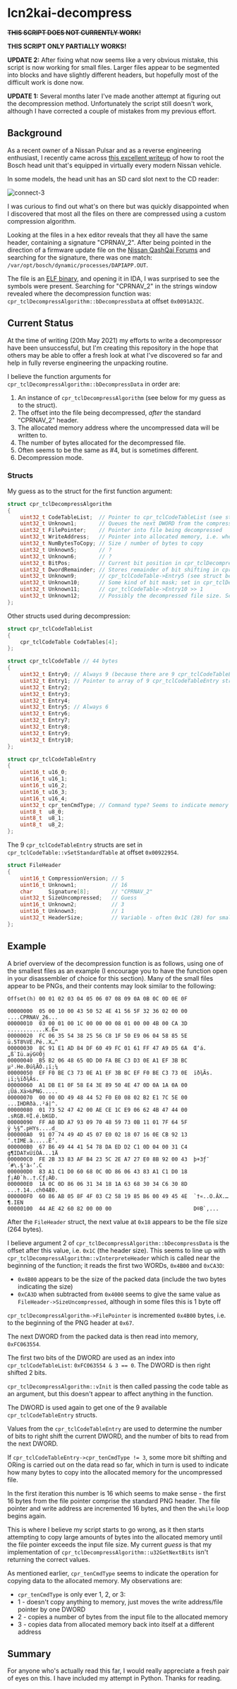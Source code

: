 # lcn2kai-decompress

~~**THIS SCRIPT DOES NOT CURRENTLY WORK!**~~

**THIS SCRIPT ONLY PARTIALLY WORKS!**

**UPDATE 2:** After fixing what now seems like a very obvious mistake, this script is now working for small files. Larger files appear to be segmented into blocks and have slightly different headers, but hopefully most of the difficult work is done now.

**UPDATE 1:** Several months later I've made another attempt at figuring out the decompression method. Unfortunately the script still doesn't work, although I have corrected a couple of mistakes from my previous effort.

## Background

As a recent owner of a Nissan Pulsar and as a reverse engineering enthusiast, I recently came across [this excellent writeup](https://github.com/ea/bosch_headunit_root/) of how to root the Bosch head unit that's equipped in virtually every modern Nissan vehicle.

In some models, the head unit has an SD card slot next to the CD reader:

![connect-3](https://user-images.githubusercontent.com/33162278/118888942-4723ed80-b8f4-11eb-9d92-c9cc1ca157e1.png)

I was curious to find out what's on there but was quickly disappointed when I discovered that most all the files on there are compressed using a custom compression algorithm.

Looking at the files in a hex editor reveals that they all have the same header, containing a signature "CPRNAV_2". After being pointed in the direction of a firmware update file on the [Nissan QashQai Forums](https://www.qashqaiforums.co.uk/) and searching for the signature, there was one match: `/var/opt/bosch/dynamic/processes/DAPIAPP.OUT`.

The file is an [ELF binary](https://en.wikipedia.org/wiki/Executable_and_Linkable_Format), and opening it in IDA, I was surprised to see the symbols were present. Searching for "CPRNAV_2" in the strings window revealed where the decompression function was: `cpr_tclDecompressAlgorithm::bDecompressData` at offset `0x0091A32C`.


## Current Status

At the time of writing (20th May 2021) my efforts to write a decompressor have been unsuccessful, but I'm creating this repository in the hope that others may be able to offer a fresh look at what I've discovered so far and help in fully reverse engineering the unpacking routine.

I believe the function arguments for `cpr_tclDecompressAlgorithm::bDecompressData` in order are:

1. An instance of `cpr_tclDecompressAlgorithm` (see below for my guess as to the struct).
2. The offset into the file being decompressed, *after* the standard "CPRNAV_2" header.
3. The allocated memory address where the uncompressed data will be written to.
4. The number of bytes allocated for the decompressed file.
5. Often seems to be the same as #4, but is sometimes different.
6. Decompression mode.

### Structs

My guess as to the struct for the first function argument:

```cpp
struct cpr_tclDecompressAlgorithm
{
	uint32_t CodeTableList;  // Pointer to cpr_tclCodeTableList (see struct below)
	uint32_t Unknown1;       // Queues the next DWORD from the compressed input file into memory
	uint32_t FilePointer;    // Pointer into file being decompressed
	uint32_t WriteAddress;   // Pointer into allocated memory, i.e. where decompressed data is being written
	uint32_t NumBytesToCopy; // Size / number of bytes to copy
	uint32_t Unknown5;       // ?
	uint32_t Unknown6;       // ?
	uint32_t BitPos;         // Current bit position in cpr_tclDecompressAlgorithm::u32GetNextBits
	uint32_t DwordRemainder; // Stores remainder of bit shifting in cpr_tclDecompressAlgorithm::u32GetNextBits
	uint32_t Unknown9;       // cpr_tclCodeTable->Entry5 (see struct below)
	uint32_t Unknown10;      // Some kind of bit mask; set in cpr_tclDecompressAlgorithm::vInit to: (1 << cpr_tclDecompressAlgorithm->Unknown9) - 1
	uint32_t Unknown11;      // cpr_tclCodeTable->Entry10 >> 1
	uint32_t Unknown12;      // Possibly the decompressed file size. Set in cpr_tclDecompressAlgorithm::vInterpreteHeader
};
```

Other structs used during decompression:

```cpp
struct cpr_tclCodeTableList
{
	cpr_tclCodeTable CodeTables[4];
};
```

```cpp
struct cpr_tclCodeTable // 44 bytes
{
	uint32_t Entry0; // Always 9 (because there are 9 cpr_tclCodeTableEntry structs in Entry1?)
	uint32_t Entry1; // Pointer to array of 9 cpr_tclCodeTableEntry structs
	uint32_t Entry2;
	uint32_t Entry3;
	uint32_t Entry4;
	uint32_t Entry5; // Always 6
	uint32_t Entry6;
	uint32_t Entry7;
	uint32_t Entry8;
	uint32_t Entry9;
	uint32_t Entry10;
};
```

```cpp
struct cpr_tclCodeTableEntry
{
	uint16_t u16_0;
	uint16_t u16_1;
	uint16_t u16_2;
	uint16_t u16_3;
	uint16_t u16_4;
	uint32_t cpr_tenCmdType; // Command type? Seems to indicate memory copying operation in cpr_tclDecompressAlgorithm::bDecompressData
	uint8_t  u8_0;
	uint8_t  u8_1;
	uint8_t  u8_2;
};
```

The 9 `cpr_tclCodeTableEntry` structs are set in `cpr_tclCodeTable::vSetStandardTable` at offset `0x00922954`.

```cpp
struct FileHeader
{
	uint16_t CompressionVersion; // 5
	uint16_t Unknown1;           // 16
	char     Signature[8];       // "CPRNAV_2"
	uint32_t SizeUncompressed;   // Guess
	uint16_t Unknown2;           // 3
	uint16_t Unknown3;           // 1
	uint32_t HeaderSize;         // Variable - often 0x1C (28) for small files
};
```

## Example

A brief overview of the decompression function is as follows, using one of the smallest files as an example (I encourage you to have the function open in your disassembler of choice for this section). Many of the small files appear to be PNGs, and their contents may look similar to the following:

```
Offset(h) 00 01 02 03 04 05 06 07 08 09 0A 0B 0C 0D 0E 0F

00000000  05 00 10 00 43 50 52 4E 41 56 5F 32 36 02 00 00  ....CPRNAV_26...
00000010  03 00 01 00 1C 00 00 00 08 01 00 00 4B 00 CA 3D  ............K.Ê=
00000020  FC 06 35 54 38 25 56 C8 1F 50 E9 06 04 58 85 5E  ü.5T8%VÈ.Pé..X…^
00000030  8C 91 E1 AD 84 DF 60 49 FC 01 61 FF 47 A9 D5 6A  Œ‘á.„ß`Iü.aÿG©Õj
00000040  B5 B2 06 48 65 0D D0 FA BE C3 D3 0E A1 EF 3B BC  µ².He.Ðú¾ÃÓ.¡ï;¼
00000050  EF F0 BE C3 73 0E A1 EF 3B BC EF F0 BE C3 73 0E  ïð¾Ãs.¡ï;¼ïð¾Ãs.
00000060  A1 DB E1 0F 58 E4 3E 89 50 4E 47 0D 0A 1A 0A 00  ¡Ûá.Xä>‰PNG.....
00000070  00 00 0D 49 48 44 52 F0 E0 08 02 B2 E1 7C 5E 00  ...IHDRðà..²á|^.
00000080  01 73 52 47 42 00 AE CE 1C E9 06 62 4B 47 44 00  .sRGB.®Î.é.bKGD.
00000090  FF A0 BD A7 93 09 70 48 59 73 0B 11 01 7F 64 5F  ÿ ½§“.pHYs....d_
000000A0  91 07 74 49 4D 45 07 E0 02 18 07 16 0E CB 92 13  ‘.tIME.à.....Ë’.
000000B0  67 B6 49 44 41 54 78 DA ED D2 C1 0D 04 00 31 C4  g¶IDATxÚíÒÁ...1Ä
000000C0  FE 2B 33 83 AF B4 23 5C 2E A7 27 E0 8B 92 00 43  þ+3ƒ¯´#\.§'à‹’.C
000000D0  83 A1 C1 D0 60 68 0C 0D 86 06 43 83 A1 C1 D0 18  ƒ¡ÁÐ`h..†.Cƒ¡ÁÐ.
000000E0  1A 0C 0D 86 06 31 34 18 1A 63 68 30 34 C6 30 8D  ...†.14..ch04Æ0.
000000F0  60 86 AB 05 8F 4F 03 C2 58 19 85 B6 00 49 45 4E  `†«..O.ÂX.…¶.IEN
00000100  44 AE 42 60 82 00 00 00                          D®B`‚...

```

After the `FileHeader` struct, the next value at `0x18` appears to be the file size (264 bytes).

I believe argument 2 of `cpr_tclDecompressAlgorithm::bDecompressData` is the offset after this value, i.e. `0x1C` (the header size). This seems to line up with `cpr_tclDecompressAlgorithm::vInterpreteHeader` which is called near the beginning of the function; it reads the first two WORDs, `0x4B00` and `0xCA3D`:

* `0x4B00` appears to be the size of the packed data (include the two bytes indicating the size)
* `0xCA3D` when subtracted from `0x4000` seems to give the same value as `FileHeader->SizeUncompressed`, although in some files this is 1 byte off

`cpr_tclDecompressAlgorithm->FilePointer` is incremented `0x4B00` bytes, i.e. to the beginning of the PNG header at `0x67`.

The next DWORD from the packed data is then read into memory, `0xFC063554`.

The first two bits of the DWORD are used as an index into `cpr_tclCodeTableList`: `0xFC063554 & 3 == 0`. The DWORD is then right shifted 2 bits.

`cpr_tclDecompressAlgorithm::vInit` is then called passing the code table as an argument, but this doesn't appear to affect anything in the function.

The DWORD is used again to get one of the 9 available `cpr_tclCodeTableEntry` structs.

Values from the `cpr_tclCodeTableEntry` are used to determine the number of bits to right shift the current DWORD, and the number of bits to read from the next DWORD.

If `cpr_tclCodeTableEntry->cpr_tenCmdType != 3`, some more bit shifting and ORing is carried out on the data read so far, which in turn is used to indicate how many bytes to copy into the allocated memory for the uncompressed file.

In the first iteration this number is 16 which seems to make sense - the first 16 bytes from the file pointer comprise the standard PNG header. The file pointer and write address are incremented 16 bytes, and then the `while` loop begins again.

This is where I believe my script starts to go wrong, as it then starts attempting to copy large amounts of bytes into the allocated memory until the file pointer exceeds the input file size. My current _guess_ is that my implementation of `cpr_tclDecompressAlgorithm::u32GetNextBits` isn't returning the correct values.

As mentioned earlier, `cpr_tenCmdType` seems to indicate the operation for copying data to the allocated memory. My observations are:

* `cpr_tenCmdType` is only ever 1, 2, or 3:
* 1 - doesn't copy anything to memory, just moves the write address/file pointer by one DWORD
* 2 - copies a number of bytes from the input file to the allocated memory
* 3 - copies data from allocated memory back into itself at a different address


## Summary

For anyone who's actually read this far, I would really appreciate a fresh pair of eyes on this. I have included my attempt in Python. Thanks for reading.
